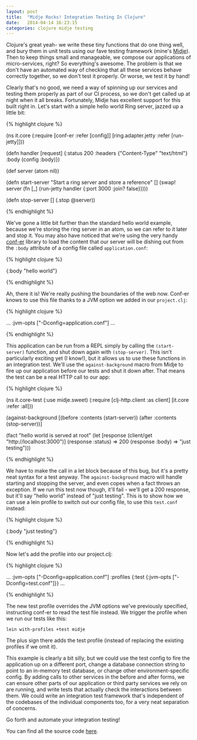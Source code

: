 ```yaml
---
layout: post
title:  "Midje Rocks! Integration Testing In Clojure"
date:   2014-04-14 16:23:15
categories: clojure midje testing
---
```

Clojure's great yeah- we write these tiny functions that do one thing well, and bury them in unit tests using our fave testing framework (mine's [Midje](https://github.com/marick/Midje)).  Then to keep things small and manageable, we compose our applications of micro-services, right?  So everything's awesome.  The problem is that we don't have an automated way of checking that all these services behave correctly together, so we don't test it properly.  Or worse, we test it by hand!

Clearly that's no good, we need a way of spinning up our services and testing them properly as part of our CI process, so we don't get called up at night when it all breaks.  Fortunately, Midje has excellent support for this built right in.  Let's start with a simple hello world Ring server, jazzed up a little bit:

{% highlight clojure %}

(ns it.core
  (:require [conf-er :refer [config]]
            [ring.adapter.jetty :refer [run-jetty]]))

(defn handler [request]
  {:status  200
   :headers {"Content-Type" "text/html"}
   :body    (config :body)})

(def server (atom nil))

(defn start-server
  "Start a ring server and store a reference"
  []
  (swap! server
         (fn [_] (run-jetty handler {:port 3000 :join? false}))))

(defn stop-server
  []
  (.stop @server))

{% endhighlight %}


We've gone a little bit further than the standard hello world example, because we're storing the ring server in an atom, so we can refer to it later and stop it.  You may also have noticed that we're using the very handy [conf-er](https://github.com/TouchType/conf-er) library to load the content that our server will be dishing out from the `:body` attribute of a config file called `application.conf`:


{% highlight clojure %}

{:body "hello world"}

{% endhighlight %}


Ah, there it is!  We're really pushing the boundaries of the web now.  Conf-er knows to use this file thanks to a JVM option we added in our `project.clj`:


{% highlight clojure %}

...
:jvm-opts ["-Dconfig=application.conf"]
...

{% endhighlight %}


This application can be run from a REPL simply by calling the `(start-server)` function, and shut down again with `(stop-server)`.  This isn't particularly exciting yet (I know!), but it allows us to use these functions in an integration test.  We'll use the `against-background` macro from Midje to fire up our application before our tests and shut it down after.  That means the test can be a real HTTP call to our app:


{% highlight clojure %}

(ns it.core-test
  (:use midje.sweet)
  (:require [clj-http.client :as client]
            [it.core :refer :all]))

(against-background [(before :contents (start-server))
                     (after :contents (stop-server))]

  (fact "hello world is served at root"
    (let [response (client/get "http://localhost:3000")]
      (response :status) => 200
      (response :body) => "just testing")))

{% endhighlight %}


We have to make the call in a let block because of this bug, but it's a pretty neat syntax for a test anyway.  The `against-background` macro will handle starting and stopping the server, and even copes when a fact throws an exception.  If we run this test now though, it'll fail - we'll get a 200 response, but it'll say "hello world" instead of "just testing". This is to show how we can use a lein profile to switch out our config file, to use this `test.conf` instead:


{% highlight clojure %}

{:body "just testing"}

{% endhighlight %}


Now let's add the profile into our project.clj:


{% highlight clojure %}

...
:jvm-opts ["-Dconfig=application.conf"]
:profiles {:test {:jvm-opts ["-Dconfig=test.conf"]}}
...

{% endhighlight %}


The new test profile overrides the JVM options we've previously specified, instructing conf-er to read the test file instead. We trigger the profile when we run our tests like this:

    lein with-profiles +test midje

The plus sign there adds the test profile (instead of replacing the existing profiles if we omit it).

This example is clearly a bit silly, but we could use the test config to fire the application up on a different port, change a database connection string to point to an in-memory test database, or change other environment-specific config.  By adding calls to other services in the before and after forms, we can ensure other parts of our application or third party services we rely on are running, and write tests that actually check the interactions between them.  We could write an integration test framework that's independent of the codebases of the individual components too, for a very neat separation of concerns.

Go forth and automate your integration testing!

You can find all the source code [here](https://github.com/conan/clojure-integration-testing).